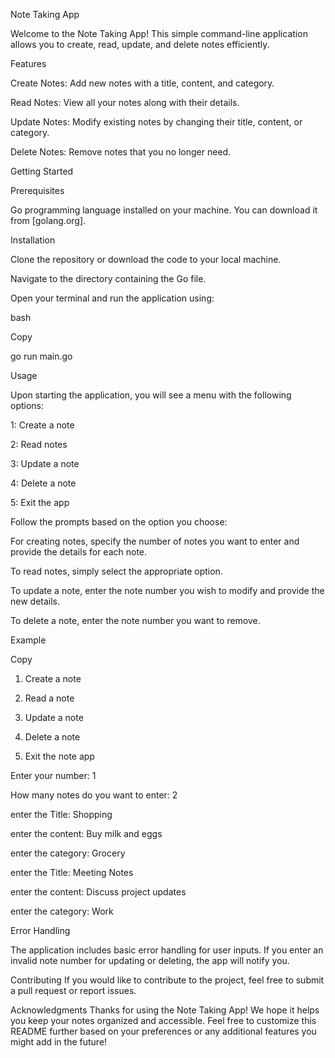 Note Taking App

Welcome to the Note Taking App! This simple command-line application allows you to create, read, update, and delete notes efficiently.

Features

Create Notes: Add new notes with a title, content, and category.

Read Notes: View all your notes along with their details.

Update Notes: Modify existing notes by changing their title, content, or category.

Delete Notes: Remove notes that you no longer need.

Getting Started

Prerequisites

Go programming language installed on your machine. You can download it from [golang.org].

Installation

Clone the repository or download the code to your local machine.

Navigate to the directory containing the Go file.

Open your terminal and run the application using:

bash

Copy

go run main.go

Usage

Upon starting the application, you will see a menu with the following options:

1: Create a note

2: Read notes

3: Update a note

4: Delete a note

5: Exit the app

Follow the prompts based on the option you choose:

For creating notes, specify the number of notes you want to enter and provide the details for each note.

To read notes, simply select the appropriate option.

To update a note, enter the note number you wish to modify and provide the new details.

To delete a note, enter the note number you want to remove.

Example

Copy

1. Create a note

2. Read a note

3. Update a note

4. Delete a note

5. Exit the note app

Enter your number: 1

How many notes do you want to enter: 2

enter the Title: Shopping

enter the content: Buy milk and eggs

enter the category: Grocery

enter the Title: Meeting Notes

enter the content: Discuss project updates

enter the category: Work

Error Handling

The application includes basic error handling for user inputs. If you enter an invalid note number for updating or deleting, the app will notify you.

Contributing
If you would like to contribute to the project, feel free to submit a pull request or report issues.



Acknowledgments
Thanks for using the Note Taking App! We hope it helps you keep your notes organized and accessible.
Feel free to customize this README further based on your preferences or any additional features you might add in the future!